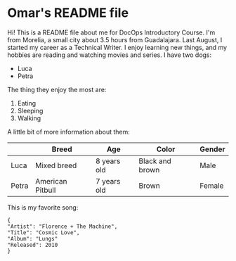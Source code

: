 # Omar's README file

Hi! This is a README file about me for DocOps Introductory Course. I'm from Morelia, a small city about 3.5 hours from Guadalajara. Last August, I started my career as a Technical Writer. I enjoy learning new things, and my hobbies are reading and watching movies and series. I have two dogs: 

- Luca
- Petra

The thing they enjoy the most are:

1. Eating
2. Sleeping
3. Walking

A little bit of more information about them:

| |Breed|Age|Color|Gender|
|---|---|---|---|---|
|Luca|Mixed breed|8 years old|Black and brown|Male|
|Petra|American Pitbull|7 years old|Brown|Female|



This is my favorite song:
```
{
"Artist": "Florence + The Machine",
"Title": "Cosmic Love",
"Album": "Lungs"
"Released": 2010
}

```
